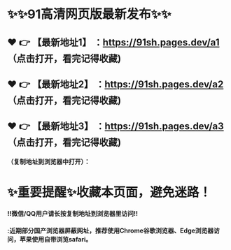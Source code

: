 # :sparkles::sparkles:91高清网页版最新发布:sparkles::sparkles:

 :heart: :point_right: 【最新地址1】 ：https://91sh.pages.dev/a1  （点击打开，看完记得收藏)
 ------
 :heart: :point_right: 【最新地址2】 ：https://91sh.pages.dev/a2  （点击打开，看完记得收藏)
 ------
 :heart: :point_right: 【最新地址3】 ：https://91sh.pages.dev/a3  （点击打开，看完记得收藏)
 ------


#### （复制地址到浏览器中打开）：
# :sparkles:重要提醒:sparkles:收藏本页面，避免迷路！
#### ‼️微信/QQ用户请长按复制地址到浏览器里访问‼
#### :近期部分国产浏览器屏蔽网址，推荐使用Chrome谷歌浏览器、Edge浏览器访问，苹果使用自带浏览safari。
